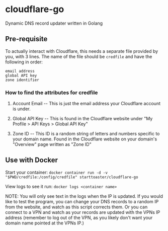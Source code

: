 # cloudflare-go
Dynamic DNS record updater written in Golang

## Pre-requisite

To actually interact with Cloudflare, this needs a separate file provided by you, with 3 lines. The name of the file should be `credfile` and have the following in order:

```
email address
global API key
zone identifier
```

### How to find the attributes for credfile

  1. Account Email -- This is just the email address your Cloudflare account is under.

  2. Global API Key -- This is found in the Cloudflare website under "My Profile > API Keys > Global API Key"

  3. Zone ID -- This ID is a random string of letters and numbers specific to your domain name. Found in the Cloudflare website on your domain's "Overview" page written as "Zone ID" 


## Use with Docker

Start your container: `docker container run -d -v "$PWD/credfile:/config/credfile" starttoaster/cloudflare-go`

View logs to see it run: `docker logs <container name>`

NOTE: You will only see text in the logs when the IP is updated. If you would like to test the program, you can change your DNS records to a random IP from the website, and watch as this script corrects them. Or you can connect to a VPN and watch as your records are updated with the VPNs IP address (remember to log out of the VPN, as you likely don't want your domain name pointed at the VPNs IP.)
